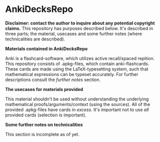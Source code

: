 # AnkiDecksRepo
**Disclaimer: contact the author to inquire about any potential copyright claims.**
This repository has purposes described below.
It's described in three parts; the material, usecases and some further notes (where technicalities are described).


**Materials contained in AnkiDecksRepo**

Anki is a flashcard-software, which utilizes active recall/spaced repition.
This repository consists of .apkg-files, which contain anki-flashcards.
These cards are made using the LaTeX-typesetting system, such that mathematical expressions can be typeset accurately.
For further descriptions consult the _further notes_ section.



**The usecases for materials provided**

This material shouldn't be used without understanding the underlying mathematical proofs/arguments/context (using the sources).
All of the provided .apkg-files have cards in _excess_. It's important not to use _all_ provided cards (selection is important).


**Some further notes on technicalities**

This section is incomplete as of yet.
